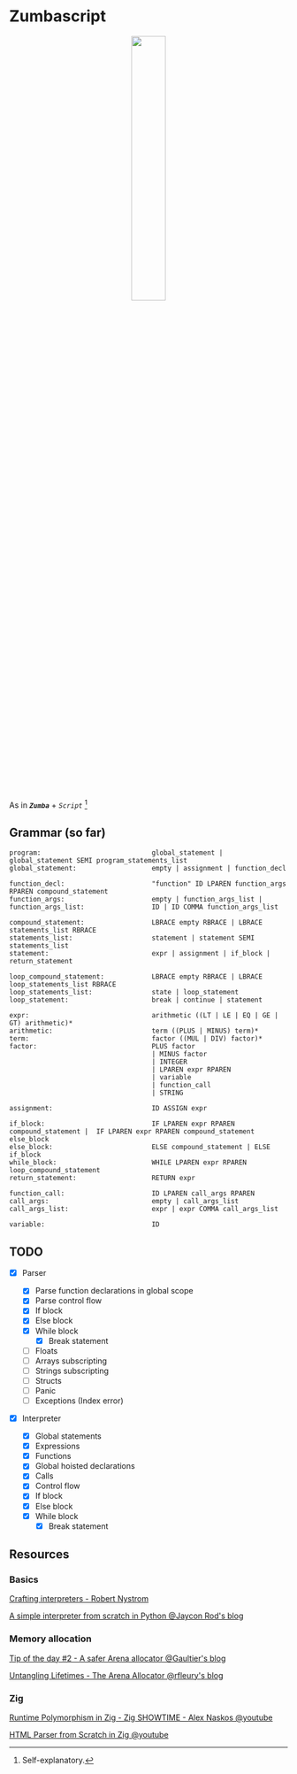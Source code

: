 # Zumbascript

<p align="center"><img src="https://github.com/user-attachments/assets/98dbd173-c2db-4e5b-a9c5-7be61cc9cba5" width="35%"></img></p>

As in **_`Zumba`_** + _`Script`_ [^1]

[^1]: Self-explanatory.

## Grammar (so far)

```
program:                            global_statement | global_statement SEMI program_statements_list
global_statement:                   empty | assignment | function_decl

function_decl:                      "function" ID LPAREN function_args RPAREN compound_statement
function_args:                      empty | function_args_list |
function_args_list:                 ID | ID COMMA function_args_list

compound_statement:                 LBRACE empty RBRACE | LBRACE statements_list RBRACE
statements_list:                    statement | statement SEMI statements_list
statement:                          expr | assignment | if_block | return_statement

loop_compound_statement:            LBRACE empty RBRACE | LBRACE loop_statements_list RBRACE
loop_statements_list:               state | loop_statement
loop_statement:						break | continue | statement

expr:                               arithmetic ((LT | LE | EQ | GE | GT) arithmetic)*
arithmetic:                         term ((PLUS | MINUS) term)*
term:                               factor ((MUL | DIV) factor)*
factor:                             PLUS factor
									| MINUS factor
									| INTEGER
									| LPAREN expr RPAREN
									| variable
									| function_call
									| STRING

assignment:                         ID ASSIGN expr

if_block:                           IF LPAREN expr RPAREN compound_statement |  IF LPAREN expr RPAREN compound_statement else_block
else_block:                         ELSE compound_statement | ELSE if_block
while_block:                        WHILE LPAREN expr RPAREN loop_compound_statement
return_statement:                   RETURN expr

function_call:                      ID LPAREN call_args RPAREN
call_args:                          empty | call_args_list
call_args_list:                     expr | expr COMMA call_args_list

variable:                           ID
```

## TODO

- [x] Parser

  - [x] Parse function declarations in global scope
  - [x] Parse control flow
  - [x] If block
  - [x] Else block
  - [x] While block
    - [x] Break statement
  - [ ] Floats
  - [ ] Arrays subscripting
  - [ ] Strings subscripting
  - [ ] Structs
  - [ ] Panic
  - [ ] Exceptions (Index error)

- [x] Interpreter
  - [x] Global statements
  - [x] Expressions
  - [x] Functions
  - [x] Global hoisted declarations
  - [x] Calls
  - [x] Control flow
  - [x] If block
  - [x] Else block
  - [x] While block
    - [x] Break statement

## Resources

### Basics

[Crafting interpreters - Robert Nystrom](https://craftinginterpreters.com)

[A simple interpreter from scratch in Python @Jaycon Rod's blog](https://web.archive.org/web/20130616090724/http://www.jayconrod.com/posts/40/a-simple-interpreter-from-scratch-in-python-part-4)

### Memory allocation

[Tip of the day #2 - A safer Arena allocator @Gaultier's blog](https://gaultier.github.io/blog/tip_of_the_day_2.html)

[Untangling Lifetimes - The Arena Allocator @rfleury's blog](https://www.rfleury.com/p/untangling-lifetimes-the-arena-allocator)

### Zig

[Runtime Polymorphism in Zig - Zig SHOWTIME - Alex Naskos @youtube](https://www.youtube.com/watch?v=AHc4x1uXBQE)

[HTML Parser from Scratch in Zig @youtube](https://www.youtube.com/watch?v=OrU_6VdItJA)

